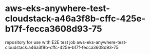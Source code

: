 # aws-eks-anywhere-test-cloudstack-a46a3f8b-cffc-425e-b17f-fecca3608d93-75
repository for use with E2E test job aws-eks-anywhere-test-cloudstack:a46a3f8b-cffc-425e-b17f-fecca3608d93-75
